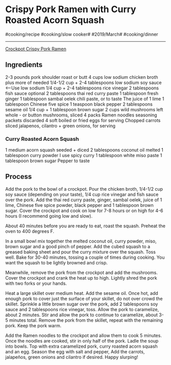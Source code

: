 # Crispy Pork Ramen with Curry Roasted Acorn Squash
#cooking/recipe #cooking/slow cooker# #2019/March# #cooking/dinner
- - - -
[Crockpot Crispy Pork Ramen](http://www.halfbakedharvest.com/crockpot-crispy-caramelized-pork-ramen-noodle-soup-wcurry-roasted-acorn-squash/)

## Ingredients
2-3 pounds pork shoulder roast or butt
4 cups low sodium chicken broth plus more of needed
1/4-1/2 cup + 2-4 tablespoons low sodium soy sauce <--Use low sodium
1/4 cup + 2-4 tablespoons rice vinegar
2 tablespoons fish sauce optional
2 tablespoons thai red curry paste
1 tablespoon fresh ginger
1 tablespoon sambal oelek chili paste, or to taste
The juice of 1 lime
1 tablespoon Chinese five spice
1 teaspoon black pepper
2 tablespoons sesame oil
1/4 cup + 1 tablespoon brown sugar
2 cups wild mushrooms left whole - or button mushrooms, sliced
4 packs Ramen noodles seasoning packets discarded
4 soft boiled or fried eggs for serving
Chopped carrots sliced jalapenos, cilantro + green onions, for serving
### Curry Roasted Acorn Squash
1 medium acorn squash seeded + diced
2 tablespoons coconut oil melted
1 tablespoon curry powder I use spicy curry
1 tablespoon white miso paste
1 tablespoon brown sugar
Pepper to taste

## Process
Add the pork to the bowl of a crockpot. Pour the chicken broth, 1/4-1/2 cup soy sauce (depending on your taste), 1/4 cup rice vinegar and fish sauce over the pork. Add the thai red curry paste, ginger, sambal oelek, juice of 1 lime, Chinese five spice powder, black pepper and 1 tablespoon brown sugar. Cover the crockpot and cook on low for 7-8 hours or on high for 4-6 hours (I recommend going low and slow).

About 40 minutes before you are ready to eat, roast the squash. Preheat the oven to 400 degrees F.

In a small bowl mix together the melted coconut oil, curry powder, miso, brown sugar and a good pinch of pepper. Add the cubed squash to a greased baking sheet and pour the curry mixture over the squash. Toss well. Bake for 30-40 minutes, tossing a couple of times during cooking. You want the squash to be lightly browned and crisp.

Meanwhile, remove the pork from the crockpot and add the mushrooms. 
Cover the crockpot and crank the heat up to high. Lightly shred the pork with two forks or your hands.

Heat a large skillet over medium heat. Add the sesame oil. Once hot, add enough pork to cover just the surface of your skillet, do not over crowd the skillet. Sprinkle a little brown sugar over the pork, add 2 tablespoons soy sauce and 2 tablespoons rice vinegar, toss. Allow the pork to caramelize, about 2 minutes. Stir and allow the pork to continue to caramelize, about 3-5 minutes total. Remove the pork from the skillet, repeat with the remaining pork. Keep the pork warm.

Add the Ramen noodles to the crockpot and allow them to cook 5 minutes. Once the noodles are cooked, stir in only half of the pork. Ladle the soup into bowls. Top with extra caramelized pork, curry roasted acorn squash and an egg. Season the egg with salt and pepper, Add the carrots, jalapeños, green onions and cilantro if desired. Happy slurping!